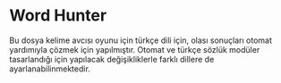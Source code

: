 # Word Hunter

Bu dosya kelime avcısı oyunu için türkçe dili için, olası sonuçları otomat yardımıyla çözmek için yapılmıştır. 
Otomat ve türkçe sözlük modüler tasarlandığı için yapılacak değişikliklerle farklı dillere de ayarlanabilinmektedir.

